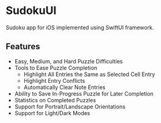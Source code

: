# SudokuUI
Sudoku app for iOS implemented using SwiftUI framework.

## Features
+ Easy, Medium, and Hard Puzzle Difficulties
+ Tools to Ease Puzzle Completion
  - Highlight All Entries the Same as Selected Cell Entry
  - Highlight Entry Conflicts
  - Automatically Clear Note Entries
+ Ability to Save In-Progress Puzzle for Later Completion
+ Statistics on Completed Puzzles
+ Support for Portrait/Landscape Orientations
+ Support for Light/Dark Modes
